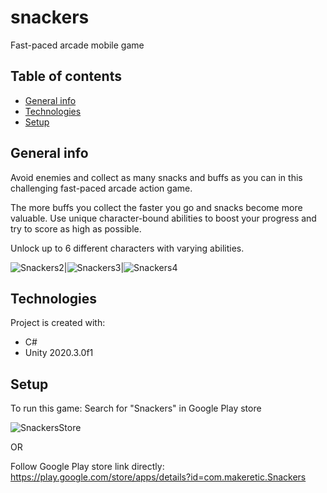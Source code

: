 # snackers
Fast-paced arcade mobile game
## Table of contents
* [General info](#general-info)
* [Technologies](#technologies)
* [Setup](#setup)

## General info
Avoid enemies and collect as many snacks and buffs as you can in this challenging fast-paced arcade action game.

The more buffs you collect the faster you go and snacks become more valuable. Use unique character-bound abilities to boost your progress and try to score as high as possible.

Unlock up to 6 different characters with varying abilities.

![Snackers2](https://user-images.githubusercontent.com/58340093/115150390-6f57cc80-a068-11eb-8914-acd14c4e41b9.jpg)|![Snackers3](https://user-images.githubusercontent.com/58340093/115150392-6ff06300-a068-11eb-93c0-15b2a06efef1.jpg)|![Snackers4](https://user-images.githubusercontent.com/58340093/115150393-7088f980-a068-11eb-8890-b01d1dc9849f.jpg)

## Technologies
Project is created with:
* C#
* Unity 2020.3.0f1
	
## Setup
To run this game:
Search for "Snackers" in Google Play store

![SnackersStore](https://user-images.githubusercontent.com/58340093/115149897-6a921900-a066-11eb-8c00-fcdc70ac1daf.jpg)

OR

Follow Google Play store link directly: https://play.google.com/store/apps/details?id=com.makeretic.Snackers

